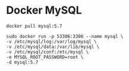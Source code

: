 # Docker MySQL





```
docker pull mysql:5.7
```



```
sudo docker run -p 53306:3306 --name mysql \
-v /etc/mysql/log:/var/log/mysql \
-v /etc/mysql/data:/var/lib/mysql \
-v /etc/mysql/conf:/etc/mysql \
-e MYSQL_ROOT_PASSWORD=root \
-d mysql:5.7
```






